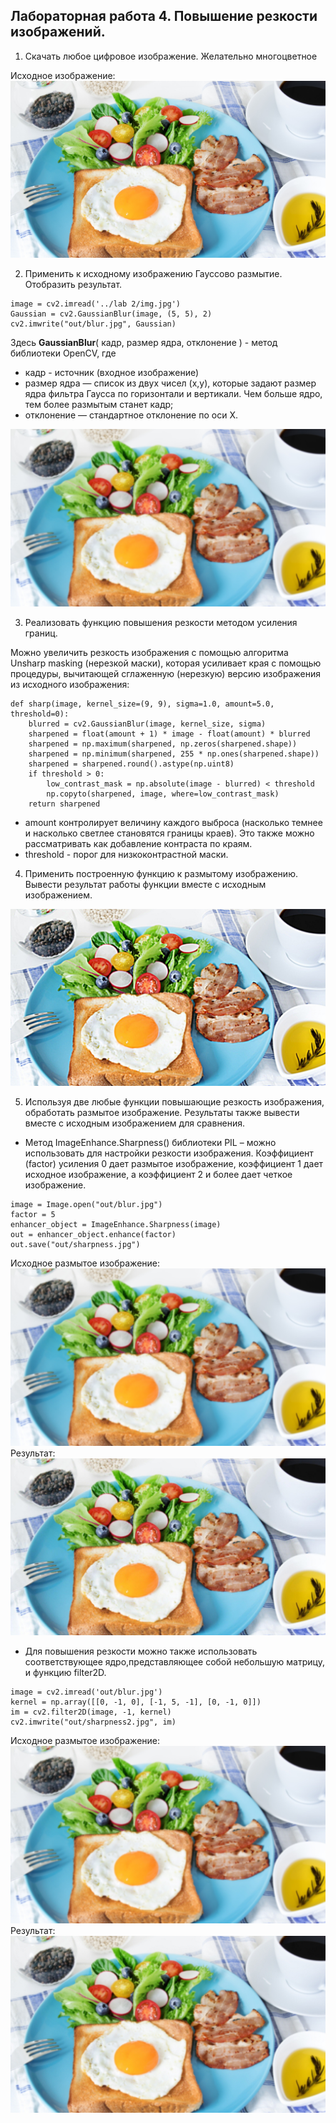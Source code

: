 ## Лабораторная работа 4. Повышение резкости изображений.

1. Скачать любое цифровое изображение. Желательно многоцветное

Исходное изображение: 
<img src="../lab 2/img.jpg">

2. Применить к исходному изображению Гауссово размытие. Отобразить результат.

```
image = cv2.imread('../lab 2/img.jpg')
Gaussian = cv2.GaussianBlur(image, (5, 5), 2)
cv2.imwrite("out/blur.jpg", Gaussian)
```
Здесь __GaussianBlur__( кадр, размер ядра, отклонение ) - метод библиотеки OpenCV, где
- кадр - источник (входное изображение) 
- размер ядра — список из двух чисел (x,y), которые задают размер ядра фильтра Гаусса по горизонтали и вертикали. Чем больше ядро, тем более размытым станет кадр;
- отклонение — стандартное отклонение по оси X.


<img src="out/blur.jpg" alt="blur">

3. Реализовать функцию повышения резкости методом усиления границ.

Можно увеличить резкость изображения с помощью алгоритма Unsharp masking (нерезкой маски), 
которая усиливает края с помощью процедуры, вычитающей сглаженную (нерезкую) версию 
изображения из исходного изображения:

```
def sharp(image, kernel_size=(9, 9), sigma=1.0, amount=5.0, threshold=0):
    blurred = cv2.GaussianBlur(image, kernel_size, sigma)
    sharpened = float(amount + 1) * image - float(amount) * blurred
    sharpened = np.maximum(sharpened, np.zeros(sharpened.shape))
    sharpened = np.minimum(sharpened, 255 * np.ones(sharpened.shape))
    sharpened = sharpened.round().astype(np.uint8)
    if threshold > 0:
        low_contrast_mask = np.absolute(image - blurred) < threshold
        np.copyto(sharpened, image, where=low_contrast_mask)
    return sharpened
```

- amount контролирует величину каждого выброса (насколько темнее и насколько светлее становятся границы краев). Это также можно рассматривать как добавление контраста по краям.
- threshold - порог для низкоконтрастной маски.

4. Применить построенную функцию к размытому изображению. Вывести результат работы функции вместе с исходным изображением.

<img src="out/my-sharpened-image5.jpg" alt="sharpened-image">

5. Используя две любые функции повышающие резкость изображения, обработать размытое изображение. Результаты также вывести вместе с исходным изображением для сравнения.

 - Метод ImageEnhance.Sharpness() библиотеки PIL – можно использовать для настройки резкости изображения.
 Коэффициент (factor) усиления 0 дает размытое изображение, коэффициент 1 дает исходное изображение,
 а коэффициент 2 и более дает четкое изображение.
```
image = Image.open("out/blur.jpg")
factor = 5
enhancer_object = ImageEnhance.Sharpness(image)
out = enhancer_object.enhance(factor)
out.save("out/sharpness.jpg")
```
Исходное размытое изображение: 
<img src="out/blur.jpg">
Результат:
<img src="out/sharpness.jpg" alt="sharpness">

- Для повышения резкости можно также использовать соответствующее ядро,представляющее собой небольшую матрицу, и функцию filter2D.
```
image = cv2.imread('out/blur.jpg')
kernel = np.array([[0, -1, 0], [-1, 5, -1], [0, -1, 0]])
im = cv2.filter2D(image, -1, kernel)
cv2.imwrite("out/sharpness2.jpg", im)
```
Исходное размытое изображение: 
<img src="out/blur.jpg">
Результат:
<img src="out/sharpness2.jpg" alt="sharpness2">